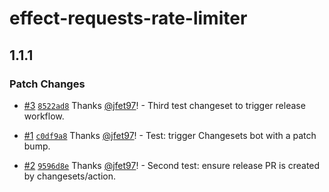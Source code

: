 # effect-requests-rate-limiter

## 1.1.1

### Patch Changes

- [#3](https://github.com/jfet97/effect-requests-rate-limiter/pull/3) [`8522ad8`](https://github.com/jfet97/effect-requests-rate-limiter/commit/8522ad884e6b8efbdc5609c0f41728d8de366d88) Thanks [@jfet97](https://github.com/jfet97)! - Third test changeset to trigger release workflow.

- [#1](https://github.com/jfet97/effect-requests-rate-limiter/pull/1) [`c0df9a8`](https://github.com/jfet97/effect-requests-rate-limiter/commit/c0df9a8d0d6873f49d5c9e64617f74c438f28ab1) Thanks [@jfet97](https://github.com/jfet97)! - Test: trigger Changesets bot with a patch bump.

- [#2](https://github.com/jfet97/effect-requests-rate-limiter/pull/2) [`9596d8e`](https://github.com/jfet97/effect-requests-rate-limiter/commit/9596d8ecd263389abb73a5a0072eecc91c0a5f0c) Thanks [@jfet97](https://github.com/jfet97)! - Second test: ensure release PR is created by changesets/action.
